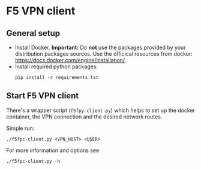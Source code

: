 
# F5 VPN client

## General setup

* Install Docker. **Important:** Do **not** use the packages provided by your
  distribution packages sources.
  Use the officical resources from docker: https://docs.docker.com/engine/installation/.
* Install required python packages:
  ```
  pip install -r requirements.txt
  ```

## Start F5 VPN client

There's a wrapper script (```f5fpy-client.py```) which helps to set up
the docker container, the VPN connection and the desired network routes.

Simple run:
```
./f5fpc-client.py <VPN_HOST> <USER>
```

For more information and options see
```
./f5fpc-client.py -h
```
